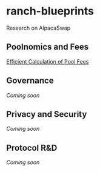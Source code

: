 # ranch-blueprints
Research on AlpacaSwap

## Poolnomics and Fees
[Efficient Calculation of Pool Fees](https://github.com/AlpacaSwap/ranch-blueprints/blob/main/fees/fees.pdf)

## Governance
_Coming soon_

## Privacy and Security
_Coming soon_

## Protocol R&D
_Coming soon_
